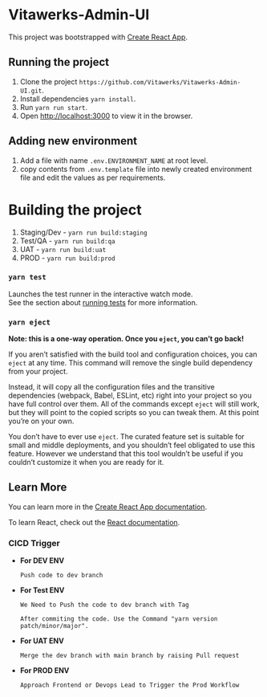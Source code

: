 # Vitawerks-Admin-UI

This project was bootstrapped with [Create React App](https://github.com/facebook/create-react-app).

## Running the project

1. Clone the project `https://github.com/Vitawerks/Vitawerks-Admin-UI.git`.
2. Install dependencies `yarn install`.
3. Run `yarn run start`.
4. Open [http://localhost:3000](http://localhost:3000) to view it in the browser.

## Adding new environment
1. Add a file with name `.env.ENVIRONMENT_NAME` at root level.
2. copy contents from `.env.template` file into newly created environment file and edit the values as per requirements.

# Building the project
1. Staging/Dev - `yarn run build:staging`
2. Test/QA - `yarn run build:qa`
3. UAT - `yarn run build:uat`
4. PROD - `yarn run build:prod`

### `yarn test`

Launches the test runner in the interactive watch mode.\
See the section about [running tests](https://facebook.github.io/create-react-app/docs/running-tests) for more information.

### `yarn eject`

**Note: this is a one-way operation. Once you `eject`, you can’t go back!**

If you aren’t satisfied with the build tool and configuration choices, you can `eject` at any time. This command will remove the single build dependency from your project.

Instead, it will copy all the configuration files and the transitive dependencies (webpack, Babel, ESLint, etc) right into your project so you have full control over them. All of the commands except `eject` will still work, but they will point to the copied scripts so you can tweak them. At this point you’re on your own.

You don’t have to ever use `eject`. The curated feature set is suitable for small and middle deployments, and you shouldn’t feel obligated to use this feature. However we understand that this tool wouldn’t be useful if you couldn’t customize it when you are ready for it.

## Learn More

You can learn more in the [Create React App documentation](https://facebook.github.io/create-react-app/docs/getting-started).

To learn React, check out the [React documentation](https://reactjs.org/).

### CICD Trigger

- **For DEV ENV**
  ```
  Push code to dev branch

  ```
- **For Test ENV** 
  ```
  We Need to Push the code to dev branch with Tag

  ```
  ```
  After commiting the code. Use the Command "yarn version patch/minor/major".

  ```

- **For UAT ENV**
  ```
  Merge the dev branch with main branch by raising Pull request

  ```
- **For PROD ENV**
  ```
  Approach Frontend or Devops Lead to Trigger the Prod Workflow

  ```